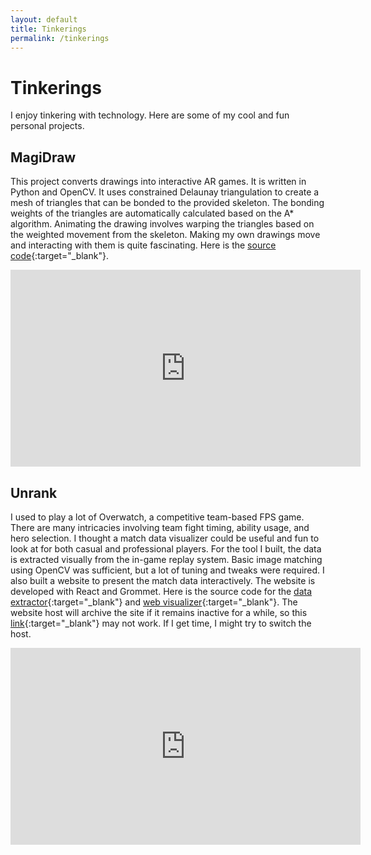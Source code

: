 ```yaml
---
layout: default
title: Tinkerings
permalink: /tinkerings
---
```


# Tinkerings

I enjoy tinkering with technology. Here are some of my cool and fun personal projects. 

## MagiDraw

This project converts drawings into interactive AR games. It is written in Python and OpenCV. It uses constrained Delaunay triangulation to create a mesh of triangles that can be bonded to the provided skeleton. The bonding weights of the triangles are automatically calculated based on the A* algorithm. Animating the drawing involves warping the triangles based on the weighted movement from the skeleton. Making my own drawings move and interacting with them is quite fascinating. Here is the [source code](https://github.com/iicfcii/magi-draw){:target="_blank"}. 

<iframe width="560" height="315" src="https://www.youtube.com/embed/8Le_Ol11Q4Q?si=oMiuXaIvjQCEWwZj" title="YouTube video player" frameborder="0" allow="accelerometer; autoplay; clipboard-write; encrypted-media; gyroscope; picture-in-picture; web-share" referrerpolicy="strict-origin-when-cross-origin" allowfullscreen></iframe>
<p></p>

## Unrank

I used to play a lot of Overwatch, a competitive team-based FPS game. There are many intricacies involving team fight timing, ability usage, and hero selection. I thought a match data visualizer could be useful and fun to look at for both casual and professional players. For the tool I built, the data is extracted visually from the in-game replay system. Basic image matching using OpenCV was sufficient, but a lot of tuning and tweaks were required. I also built a website to present the match data interactively. The website is developed with React and Grommet. Here is the source code for the [data extractor](https://github.com/iicfcii/unrank){:target="_blank"} and [web visualizer](https://github.com/iicfcii/unrank-web){:target="_blank"}. The website host will archive the site if it remains inactive for a while, so this [link](https://unrank.avosapps.us/demo){:target="_blank"} may not work. If I get time, I might try to switch the host. 

<iframe width="560" height="315" src="https://www.youtube.com/embed/R8Uaf_MqUNs?si=Uv0Dbchi2IxmVXhI" title="YouTube video player" frameborder="0" allow="accelerometer; autoplay; clipboard-write; encrypted-media; gyroscope; picture-in-picture; web-share" referrerpolicy="strict-origin-when-cross-origin" allowfullscreen></iframe>
<p></p>